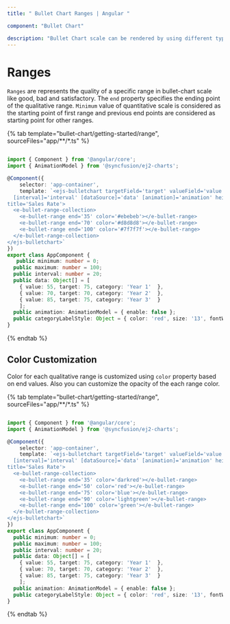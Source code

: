 ```yaml
---
title: " Bullet Chart Ranges | Angular "

component: "Bullet Chart"

description: "Bullet Chart scale can be rendered by using different types of end values. They are used to represnt the status of each data. "
---
```

<!-- markdownlint-disable MD036 -->

# Ranges

`Ranges` are represents the quality of a specific range in bullet-chart scale like good, bad and satisfactory. The `end` property specifies the ending point of the qualitative range. `Minimum` value of quantitative scale is considered as the starting point of first range and previous end points are considered as starting point for other ranges.

{% tab template="bullet-chart/getting-started/range", sourceFiles="app/**/*.ts" %}

```typescript

import { Component } from '@angular/core';
import { AnimationModel } from '@syncfusion/ej2-charts';

@Component({
    selector: 'app-container',
    template: `<ejs-bulletchart targetField='target' valueField='value' categoryField='category' [minimum]='minimum' [maximum]='maximum'
  [interval]='interval' [dataSource]='data' [animation]='animation' height='400' [categoryLabelStyle]='categoryLabelStyle'
title='Sales Rate'>
  <e-bullet-range-collection>
    <e-bullet-range end='35' color='#ebebeb'></e-bullet-range>
    <e-bullet-range end='70' color='#d8d8d8'></e-bullet-range>
    <e-bullet-range end='100' color='#7f7f7f'></e-bullet-range>
  </e-bullet-range-collection>
</ejs-bulletchart>`
})
export class AppComponent {
   public minimum: number = 0;
  public maximum: number = 100;
  public interval: number = 20;
  public data: Object[] = [
    { value: 55, target: 75, category: 'Year 1'  },
    { value: 70, target: 70, category: 'Year 2'  },
    { value: 85, target: 75, category: 'Year 3'  }
    ];
  public animation: AnimationModel = { enable: false };
  public categoryLabelStyle: Object = { color: 'red', size: '13', fontWeight: 'bold'};
}
```

{% endtab %}

## Color Customization

Color for each qualitative range is customized using `color` property based on end values. Also you can customize the opacity of the each range color.

{% tab template="bullet-chart/getting-started/range", sourceFiles="app/**/*.ts" %}

```typescript

import { Component } from '@angular/core';
import { AnimationModel } from '@syncfusion/ej2-charts';

@Component({
    selector: 'app-container',
    template: `<ejs-bulletchart targetField='target' valueField='value' categoryField='category' [minimum]='minimum' [maximum]='maximum'
  [interval]='interval' [dataSource]='data' [animation]='animation' height='400' [categoryLabelStyle]='categoryLabelStyle'
title='Sales Rate'>
  <e-bullet-range-collection>
    <e-bullet-range end='35' color='darkred'></e-bullet-range>
    <e-bullet-range end='50' color='red'></e-bullet-range>
    <e-bullet-range end='75' color='blue'></e-bullet-range>
    <e-bullet-range end='90' color='lightgreen'></e-bullet-range>
    <e-bullet-range end='100' color='green'></e-bullet-range>
  </e-bullet-range-collection>
</ejs-bulletchart>`
})
export class AppComponent {
  public minimum: number = 0;
  public maximum: number = 100;
  public interval: number = 20;
  public data: Object[] = [
    { value: 55, target: 75, category: 'Year 1'  },
    { value: 70, target: 70, category: 'Year 2'  },
    { value: 85, target: 75, category: 'Year 3'  }
    ];
  public animation: AnimationModel = { enable: false };
  public categoryLabelStyle: Object = { color: 'red', size: '13', fontWeight: 'bold'};
}
```

{% endtab %}